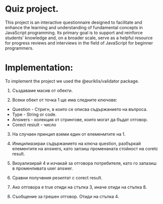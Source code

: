 # Quiz project.

This project is an interactive questionnaire designed to facilitate and enhance the learning and understanding of fundamental concepts in JavaScript programming. Its primary goal is to support and reinforce students' knowledge and, on a broader scale, serve as a helpful resource for progress reviews and interviews in the field of JavaScript for beginner programmers.


# Implementation:

To implement the project we used the @euriklis/validator package.


1. Създаваме масив от обекти. 

2. Всеки обект от точка 1 ще има следните ключове:

- Question - Стригн, в които се описва съдържанието на въпроса.
- Type - String or code.
- Answers - колекция от стрингове, които могат да бъдат отговор.
- Corect resiult - число 

3. На случаен принцип вземи един от елеменмтите на 1.
4. Иницилиазираи съдържанието на ключа question, разбъркай елементите на answers, като   запзиш променаната стойност на coretc result. 


5. Визуализирай 4 и изчакай за отговора потребителя, като го запазиш в променливата user answer.

6. Сравни получвния резилтат с corect result. 

7. Ако отговора е true отиди на стъпка 3, иначе отиди на стъпка 8.

8. Съобщение за грешен отговор. Отиди на стъпка 4.


